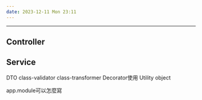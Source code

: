 ```yaml
---
date: 2023-12-11 Mon 23:11
---
```

---

## Controller

## Service


DTO
	class-validator
	class-transformer
Decorator使用
Utility object

app.module可以怎麼寫